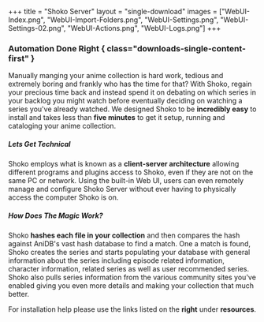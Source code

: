 +++
title = "Shoko Server"
layout = "single-download"
images = ["WebUI-Index.png", "WebUI-Import-Folders.png", "WebUI-Settings.png", "WebUI-Settings-02.png", "WebUI-Actions.png", "WebUI-Logs.png"]
+++

### Automation Done Right { class="downloads-single-content-first" }

Manually manging your anime collection is hard work, tedious and extremely boring and frankly who has the time for  that? With Shoko, regain your precious time back and instead spend it on debating on which series in your backlog you might watch before eventually deciding on watching a series you've already watched. We designed Shoko to be **incredibly easy** to install and takes less than **five minutes** to get it setup, running and cataloging your anime collection.

##### Lets Get Technical

Shoko employs what is known as a **client-server architecture** allowing different programs and plugins access to Shoko, even if they are not on the same PC or network. Using the built-in Web UI, users can even remotely manage and configure Shoko Server without ever having to physically access the computer Shoko is on. 

##### How Does The Magic Work?

Shoko **hashes each file in your collection** and then compares the hash against AniDB's vast hash database to find a match. One a match is found, Shoko creates the series and starts populating your database with general information about the series including episode related information, character information, related series as well as user recommended series. Shoko also pulls series information from the various community sites you've enabled giving you even more details and making your collection that much better. 

For installation help please use the links listed on the **right** under **resources**.
